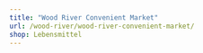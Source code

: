 ```yaml
---
title: "Wood River Convenient Market"
url: /wood-river/wood-river-convenient-market/
shop: Lebensmittel
---
```

